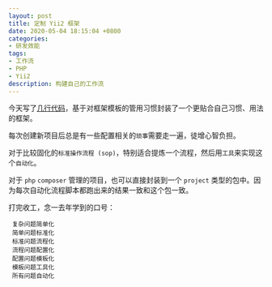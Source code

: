 ```yaml
---
layout: post
title: 定制 Yii2 框架
date: 2020-05-04 18:15:04 +0800
categories:
- 研发效能
tags:
- 工作流
- PHP
- Yii2
description: 构建自己的工作流
---
```


今天写了[几行代码](https://github.com/noname007/framework-over-yii2/commit/35a589fa6f6bc2b352ca3ce3b25b2ac2634f7a68)，基于对框架模板的管用习惯封装了一个更贴合自己习惯、用法的框架。

每次创建新项目后总是有一些配置相关的`琐事`需要走一遍，徒增心智负担。

对于比较固化的`标准操作流程 (sop)`，特别适合提炼一个流程，然后用`工具`来实现这个`自动化`。

对于 `php` `composer` 管理的项目，也可以直接封装到一个 `project`  类型的包中。因为每次自动化流程脚本都跑出来的结果一致和这个包一致。

打完收工，念一去年学到的口号：

```
 复杂问题简单化
 简单问题标准化
 标准问题流程化
 流程问题配置化
 配置问题模板化
 模板问题工具化
 所有问题自动化
```

